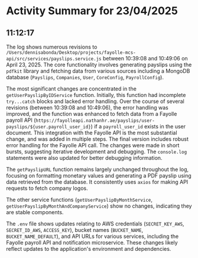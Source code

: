 # Activity Summary for 23/04/2025

## 11:12:17
The log shows numerous revisions to `/Users/dennisabonda/Desktop/projects/fayolle-mcs-api/src/services/payslips.service.js` between 10:39:08 and 10:49:06 on April 23, 2025.  The core functionality involves generating payslips using the `pdfkit` library and fetching data from various sources including a MongoDB database (`Payslips`, `Companies`, `User`, `CoreConfig`, `PayrollConfig`).

The most significant changes are concentrated in the `getUserPayslipByIDService` function.  Initially, this function had incomplete `try...catch` blocks and lacked error handling.  Over the course of several revisions (between 10:39:08 and 10:49:06), the error handling was improved, and the function was enhanced to fetch data from a Fayolle payroll API (`https://fayolleapi.nathanhr.ae/payslips/user-payslips/${user.payroll_user_id}`) if a `payroll_user_id` exists in the user document. This integration with the Fayolle API is the most substantial change, and was added in multiple steps. The final version includes robust error handling for the Fayolle API call.  The changes were made in short bursts, suggesting iterative development and debugging.  The `console.log` statements were also updated for better debugging information.


The `getPayslipURL` function remains largely unchanged throughout the log, focusing on formatting monetary values and generating a PDF payslip using data retrieved from the database.  It consistently uses `axios` for making API requests to fetch company logos.

The other service functions (`getUserPayslipByMonthService`, `getUserPayslipByMonthAndCompanyService`) show no changes, indicating they are stable components.

The `.env` file shows updates relating to AWS credentials (`SECRET_KEY_AWS`, `SECRET_ID_AWS`, `ACCESS_KEY`), bucket names (`BUCKET_NAME`, `BUCKET_NAME_DEFAULT`), and API URLs for various services, including the Fayolle payroll API and notification microservice.  These changes likely reflect updates to the application's environment and dependencies.
